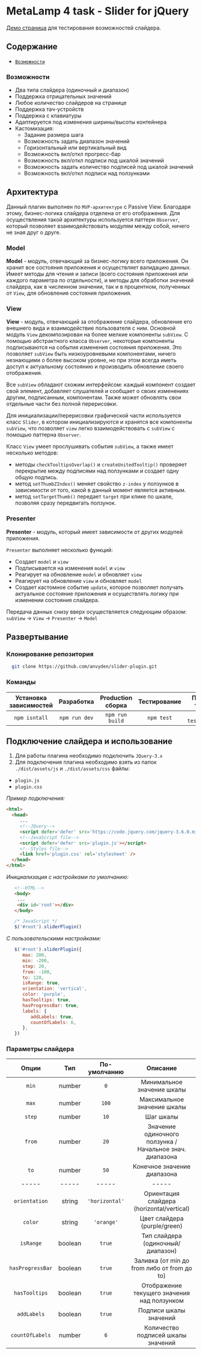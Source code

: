 # MetaLamp 4 task - Slider for jQuery

[Демо страница](https://anvyden.github.io/slider-plugin/) для тестирования возможностей слайдера.

## Содержание

- [`Возможности`](#возможности)

### Возможности

 - Два типа слайдера (одиночный и диапазон)
 - Поддержка отрицательных значений
 - Любое количество слайдеров на странице
 - Поддержка тач-устройств
 - Поддержка с клавиатуры
 - Адаптируется под изменения ширины/высоты контейнера
 - Кастомизация:
   - Задание размера шага
   - Возможность задать диапазон значений
   - Горизонтальный или вертикальный вид
   - Возможность вкл/откл прогресс-бар
   - Возможность вкл/откл подписи под шкалой значений
   - Возможность задать количество подписей под шкалой значений
   - Возможность вкл/откл подписи над ползунками

## Архитектура

Данный плагин выполнен по `MVP-архитектуре` с Passive View. Благодаря этому, бизнес-логика слайдера отделена от его отображения. Для осуществления такой архитектуры используется паттерн `Observer`, который позволяет взаимодействовать модулям между собой, ничего не зная друг о друге.

### Model

**Model** - модуль, отвечающий за бизнес-логику всего приложения. Он хранит все состояния приложения и осуществляет валидацию данных. Имеет методы для чтения и записи (всего состояния приложения или каждого параметра по отдельности), и методы для обработки значений слайдера, как в численном значении, так и в процентном, полученных от `View`, для обновления состояния приложения. 

### View

**View** - модуль, отвечающий за отображение слайдера, обновление его внешнего вида и взаимодействие пользователя с ним.
Основной модуль `View` декомпозирован на более мелкие компоненты `subView`. С помощью абстрактного класса `Observer`, некоторые компоненты подписываются на события изменения состояния приложения. Это позволяет `subView` быть низкоуровневыми компонентами, ничего незнающими о более высоком уровне, но при этом всегда иметь доступ к актуальному состоянию и производить обновление своего отображения.

Все `subView` обладают схожим интерфейсом: каждый компонент создает свой элемент, добавляет слушателей и сообщает о своих изменениях другим, подписанным, компонентам. Также может обновлять свои отдельные части без полной перерисовки.

Для инициализации/перерисовки графической части используется класс `Slider`, в котором инициализируются и хранятся все компоненты `subView`, что позволяет `view` легко взаимодействовать с `subView` с помощью паттерна `Observer`.

Класс `View` умеет прослушивать события `subView`, а также имеет несколько методов:
 - методы `checkTooltipsOverlap()` и `createUnitedTooltip()` проверяет перекрытие между подписями над ползунками и создает одну общую подпись.
 - метод `setThumbZIndex()` меняет свойство `z-index` у ползунков в зависимости от того, какой в данный момент является активным.
 - метод `setTargetThumb()` передает `target` при клике по шкале, позволяя сразу передвигать ползунок.

### Presenter
**Presenter** - модуль, который имеет зависимости от других модулей приложения.

`Presenter` выполняет несколько функций:
+ Создает `model` и `view`
+ Подписывается на изменения `model` и `view`
+ Реагирует на обновление `model` и обновляет `view`
+ Реагирует на обновление `view` и обновляет `model`
+ Создает кастомное событие `update`, которое позволяет получать актуальное состояние приложения и осуществлять логику при изменении состояния слайдера.

Передача данных снизу вверх осуществляется следующим образом: `subView` -> `View` -> `Presenter` -> `Model`

## Развертывание

### Клонирование репозитория

```bash
  git clone https://github.com/anvyden/slider-plugin.git
```

### Команды

| Установка зависимостей |  Разработка   | Production сборка | Тестирование |    Покрытие тестами     |
|:----------------------:|:-------------:|:-----------------:|:------------:|:-----------------------:|
|     `npm isntall`      | `npm run dev` |  `npm run build`  |  `npm test`  | `npm run test:coverage` |

## Подключение слайдера и использование

1. Для работы плагина необходимо подключить `JQuery-3.x`
2. Для подключения плагина необходимо взять из папок `./dist/assets/js` и `./dist/assets/css` файлы:
  - `plugin.js`
  - `plugin.css`

*Пример подключения:*
```html
<html>
  <head>
     ...
     <!--JQuery-->
     <script defer='defer' src='https://code.jquery.com/jquery-3.6.0.min.js'></script>
     <!--JavaScript file-->
     <script defer='defer' src='plugin.js'></script>
     <!--Styles file-->
     <link href='plugin.css' rel='stylesheet' />
  </head>
</html>
```

*Инициализация с настройками по умолчанию:*
```html
   <!--HTML-->
   <body>
    ...
    <div id='root'></div>
   </body>
```
```js
   /* JavaScript */
   $('#root').sliderPlugin()
```

*С пользовательскими настройками:*
```js
   $('#root').sliderPlugin({
      max: 200,
      min: -200,
      step: 20,
      from: -100,
      to: 120,
      isRange: true,
      orientation: 'vertical',
      color: 'purple',
      hasTooltips: true,
      hasProgressBar: true,
      labels: {
         addLabels: true,
         countOfLabels: 6,
      },
   })
```

### Параметры слайдера

|      Опции       |   Тип   |  По-умолчанию  |                         Описание                         |
|:----------------:|:-------:|:--------------:|:--------------------------------------------------------:|
|      `min`       | number  |      `0`       |                Минимальное значение шкалы                |
|      `max`       | number  |     `100`      |               Максимальное значение шкалы                |
|      `step`      | number  |      `10`      |                        Шаг шкалы                         |
|      `from`      | number  |      `20`      | Значение одиночного ползунка / Начальное знач. диапазона | 
|       `to`       | number  |      `50`      |               Конечное значение диапазона                |
|      -----       |  -----  |     -----      |                          -----                           |
|  `orientation`   | string  | `'horizontal'` |        Ориентация слайдера (horizontal/vertical)         |
|     `color`      | string  |   `'orange'`   |               Цвет слайдера (purple/green)               |
|    `isRange`     | boolean |     `true`     |            Тип слайдера (одиночный/диапазон)             |
| `hasProgressBar` | boolean |     `true`     |       Заливка (от min до from либо от from до to)        |
|  `hasTooltips`   | boolean |     `true`     |       Отображение текущего значения над ползунком        |
|   `addLabels`    | boolean |     `true`     |                  Подписи шкалы значений                  |
| `countOfLabels`  | number  |      `6`       |            Количество подписей шкалы значений            |
